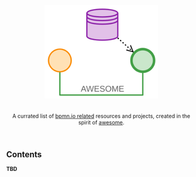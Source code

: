 <div align="center">
  <br>
  <br>
  <img width="300" src="media/logo.svg" alt="Awesome">
  <br>
  <br><br>
  A currated list of <a href="https://bpmn.io">bpmn.io related</a> resources and projects, created in the spirit of <a href="https://github.com/sindresorhus/awesome">awesome</a>.
  <br><br><br>
</div>

## Contents

__TBD__
